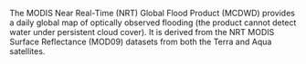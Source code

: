 The MODIS Near Real-Time (NRT) Global Flood Product (MCDWD) provides a daily global map of optically observed flooding (the product cannot detect water under persistent cloud cover). It is derived from the NRT MODIS Surface Reflectance (MOD09) datasets from both the Terra and Aqua satellites.